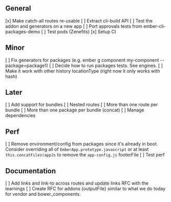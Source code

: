 ## General 

[x] Make catch-all routes re-usable
[ ] Extract cli-build API
[ ] Test the addon and generators on a new app 
[ ] Port approvals tests from ember-cli-packages-demo
[ ] Test pods (Zenefits)
[x] Setup CI

## Minor
[ ] Fix generators for packages (e.g. ember g component my-component --package=package1)
[ ] Decide how to run packages tests. See engines.
[ ] Make it work with other history locationType (right now it only works with hash)

## Later

[ ] Add support for bundles
  [ ] Nested routes
  [ ] More than one route per bundle
  [ ] More than one package per bundle (concat)
  [ ] Manage dependencies


## Perf

[ ] Remove environment/config from packages since it's already in boot.
  Consider overriding all of  `EmberApp.prototype.javascript` or at least `this.concatFiles(appJs` to remove the `app-config.js` footerFile
[ ] Test perf

## Documentation 
[ ] Add links and link-to across routes and update links RFC with the learnings
[ ] Create RFC for addons {outputFile} similar to what we do today for vendor and bower_components. 
